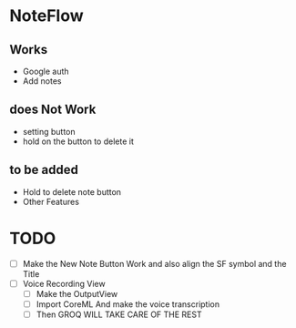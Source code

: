 # NoteFlow

## Works
- Google auth
- Add notes

## does Not Work
- setting button
- hold on the button to delete it 

## to be added
- Hold to delete note button
- Other Features

# TODO

- [ ] Make the New Note Button Work and also align the SF symbol and the Title 
- [ ] Voice Recording View
    - [ ] Make the OutputView 
    - [ ] Import CoreML And make the voice transcription
    - [ ] Then GROQ WILL TAKE CARE OF THE REST
